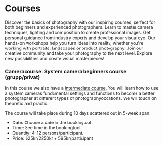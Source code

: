 # Courses
Discover the basics of photography with our inspiring courses, perfect for both beginners and experienced photographers. Learn to master camera techniques, lighting and composition to create professional images. Get personal guidance from industry experts and develop your visual eye. Our hands-on workshops help you turn ideas into reality, whether you're working with portraits, landscapes or product photography. Join our creative community and take your photography to the next level. Explore new possibilities and create visual masterpieces!
### Cameracourse: System camera beginners course (grupp/privat)
In this course we also have a [intermediate course](link). You will learn how to use a system cameras fundamental settings and functions to become a better photographer at different types of photographyoccations. We will touch on theoretic and practic.

The course will take place during 10 days scattered out in 5-week span. 

* Date: Choose a date in the bookingtool
* Time: See time in the bookingtool
* Quantity: 4-12 persons/participant.
* Price: 625kr/2250kr + 595kr/participant


